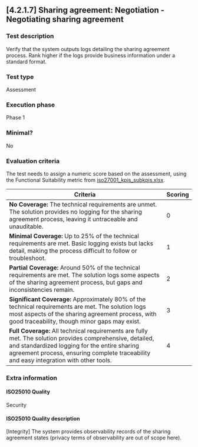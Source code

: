 
## [4.2.1.7] Sharing agreement: Negotiation - Negotiating sharing agreement
 
### Test description
Verify that the system outputs logs detailing the sharing agreement process. Rank higher if the logs provide business information under a standard format.  
 
### Test type
Assessment
 
### Execution phase
Phase 1
 
### Minimal?
No
 
### Evaluation criteria
The test needs to assign a numeric score based on the assessment, using the Functional Suitability metric from [iso27001_kpis_subkpis.xlsx](../../../../../design_decisions/background_info/iso27001_kpis_subkpis.xlsx).

| Criteria           | Scoring          |
| ------------------- | ---------------- |
| **No Coverage:** The technical requirements are unmet. The solution provides no logging for the sharing agreement process, leaving it untraceable and unauditable. | 0 |
| **Minimal Coverage:** Up to 25% of the technical requirements are met. Basic logging exists but lacks detail, making the process difficult to follow or troubleshoot. | 1 |
| **Partial Coverage:** Around 50% of the technical requirements are met. The solution logs some aspects of the sharing agreement process, but gaps and inconsistencies remain. | 2 |
| **Significant Coverage:** Approximately 80% of the technical requirements are met. The solution logs most aspects of the sharing agreement process, with good traceability, though minor gaps may exist. | 3 |
| **Full Coverage:** All technical requirements are fully met. The solution provides comprehensive, detailed, and standardized logging for the entire sharing agreement process, ensuring complete traceability and easy integration with other tools. | 4 |

### Extra information
#### ISO25010 Quality
Security
#### ISO25010 Quality description
[Integrity] The system provides observability records of the sharing agreement states (privacy terms of observability are out of scope here).
    
